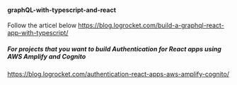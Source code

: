 #### graphQL-with-typescript-and-react

Follow the articel below
https://blog.logrocket.com/build-a-graphql-react-app-with-typescript/


##### For projects that you want to build Authentication for React apps using AWS Amplify and Cognito
https://blog.logrocket.com/authentication-react-apps-aws-amplify-cognito/

